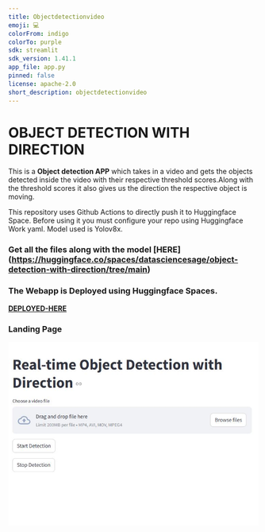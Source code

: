 ```yaml
---
title: Objectdetectionvideo
emoji: 💻
colorFrom: indigo
colorTo: purple
sdk: streamlit
sdk_version: 1.41.1
app_file: app.py
pinned: false
license: apache-2.0
short_description: objectdetectionvideo
---
```




# OBJECT DETECTION WITH DIRECTION

This is a **Object detection APP** which takes in a video and gets the objects detected inside the video with their respective threshold scores.Along with the threshold scores it also gives us the direction the respective object is moving.


This repository uses Github Actions to directly push it to Huggingface Space. Before using it you must configure your repo using Huggingface Work yaml. Model used is Yolov8x.

### Get all the files along with the model **[HERE] (https://huggingface.co/spaces/datasciencesage/object-detection-with-direction/tree/main)**


### The Webapp is Deployed using Huggingface Spaces.

**[DEPLOYED-HERE](https://datasciencesage-object-detection-with-direction.hf.space)**


### Landing Page

![alt text](images/landing_page.JPG)